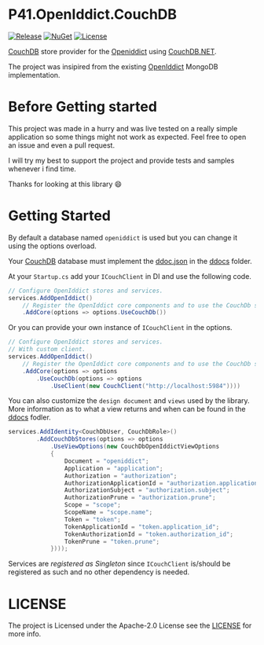 # P41.OpenIddict.CouchDB

[![Release](https://github.com/panoukos41/couchdb-openiddict/actions/workflows/release.yaml/badge.svg)](https://github.com/panoukos41/couchdb-openiddict/actions/workflows/release.yaml)
[![NuGet](https://buildstats.info/nuget/P41.OpenIddict.CouchDB?includePreReleases=true)](https://www.nuget.org/packages/P41.OpenIddict.CouchDB)
[![License](https://img.shields.io/github/license/panoukos41/couchdb-openiddict)](https://github.com/panoukos41/couchdb-openiddict/blob/main/LICENSE.md)

[CouchDB](https://couchdb.apache.org/) store provider for the [Openiddict](https://github.com/openiddict/openiddict-core) using [CouchDB.NET](https://github.com/matteobortolazzo/couchdb-net).

The project was insipired from the existing [OpenIddict](https://github.com/openiddict/openiddict-core) MongoDB implementation.

# Before Getting started
This project was made in a hurry and was live tested on a really simple application so some things might not work as expected. Feel free to open an issue and even a pull request.

I will try my best to support the project and provide tests and samples whenever i find time.

Thanks for looking at this library 😄

# Getting Started

By default a database named `openiddict` is used but you can change it using the options overload.

Your [CouchDB](https://couchdb.apache.org/) database must implement the [ddoc.json](ddocs/ddoc.json) in the [ddocs](/ddocs) folder.

At your `Startup.cs` add your `ICouchClient` in DI and use the following code.
```csharp
// Configure OpenIddict stores and services.
services.AddOpenIddict()
    // Register the OpenIddict core components and to use the CouchDb stores and models.
    .AddCore(options => options.UseCouchDb())
```

Or you can provide your own instance of `ICouchClient` in the options.
```csharp
// Configure OpenIddict stores and services.
// With custom client.
services.AddOpenIddict()
    // Register the OpenIddict core components and to use the CouchDb stores and models.
    .AddCore(options => options
        .UseCouchDb(options => options
            .UseClient(new CouchClient("http://localhost:5984"))))
```

You can also customize the `design document` and `views` used by the library. More information as to what a view returns and when can be found in the [ddocs](/ddocs) fodler.

```csharp
services.AddIdentity<CouchDbUser, CouchDbRole>()
        .AddCouchDbStores(options => options
            .UseViewOptions(new CouchDbOpenIddictViewOptions
            {
                Document = "openiddict";
                Application = "application";
                Authorization = "authorization";
                AuthorizationApplicationId = "authorization.application_id";
                AuthorizationSubject = "authorization.subject";
                AuthorizationPrune = "authorization.prune";
                Scope = "scope";
                ScopeName = "scope.name";
                Token = "token";
                TokenApplicationId = "token.application_id";
                TokenAuthorizationId = "token.authorization_id";
                TokenPrune = "token.prune";
            })));
```

Services are *registered as Singleton* since `ICouchClient` is/should be registered as such and no other dependency is needed.

# LICENSE
The project is Licensed under the Apache-2.0 License see the [LICENSE](LICENSE.md) for more info.
